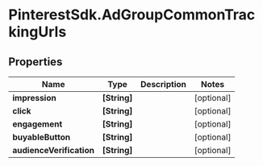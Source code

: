 # PinterestSdk.AdGroupCommonTrackingUrls

## Properties

Name | Type | Description | Notes
------------ | ------------- | ------------- | -------------
**impression** | **[String]** |  | [optional] 
**click** | **[String]** |  | [optional] 
**engagement** | **[String]** |  | [optional] 
**buyableButton** | **[String]** |  | [optional] 
**audienceVerification** | **[String]** |  | [optional] 


